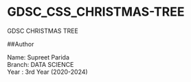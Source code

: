 # GDSC_CSS_CHRISTMAS-TREE
GDSC CHRISTMAS TREE

##Author

Name: Supreet Parida <br>
Branch: DATA SCIENCE <br>
Year : 3rd Year (2020-2024)
